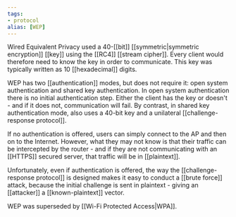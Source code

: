 ```yaml
---
tags:
- protocol
alias: [WEP]
---
```

Wired Equivalent Privacy used a 40-[[bit]] [[symmetric|symmetric encryption]] [[key]] using the [[RC4]] [[stream cipher]]. Every client would therefore need to know the key in order to communicate. This key was typically written as 10 [[hexadecimal]] digits.

WEP has two [[authentication]] modes, but does not require it: open system authentication and shared key authentication. In open system authentication there is no initial authentication step. Either the client has the key or doesn't - and if it does not, communication will fail. By contrast, in shared key authentication mode, also uses a 40-bit key and a unilateral [[challenge-response protocol]]. 

If no authentication is offered, users can simply connect to the AP and then on to the Internet. However, what they may not know is that their traffic can be intercepted by the router - and if they are not communicating with an [[HTTPS]] secured server, that traffic will be in [[plaintext]]. 

Unfortunately, even if authentication is offered, the way the [[challenge-response protocol]] is designed makes it easy to conduct a [[brute force]] attack, because the initial challenge is sent in plaintext - giving an [[attacker]] a [[known-plaintext]] vector.

WEP was superseded by [[Wi-Fi Protected Access|WPA]].